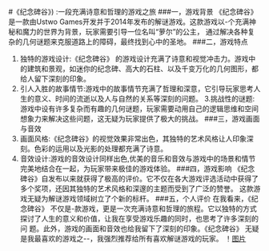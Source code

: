 #《纪念碑谷》) :一段充满诗意和哲理的游戏之旅
###一，游戏背景
《纪念碑谷》是一款由Ustwo Games开发并于2014年发布的解谜游戏。这款游戏以-个充满神秘和魔力的世界为背景，玩家需要引导一位名叫“萝尔”的公主，
 通过解决各种复杂的几何谜题来克服道路上的障碍，最终找到心中的圣地。
###二，游戏特点
1. 独特的游戏设计:《纪念碑谷》 的游戏设计充满了诗意和视觉冲击力。游戏中的建筑和景观，如迷你的纪念碑、高大的石柱、以及千变万化的几何图形，都给人留下深刻的印象。
2. 引人入胜的故事情节:游戏中的故事情节充满了哲理和深意，它引导玩家思考人生的意义、时间的流逝以及人与自然的关系等深刻的问题。
3.挑战性的谜题:游戏中设有许多复杂而有趣的几何谜题，玩家需要动用自己的逻辑思维和空间想象力来解决这些问题，这无疑为玩家提供了极大的挑战。
###三，游戏画面与音效
1. 画面风格:《纪念碑谷》的视觉效果非常出色，其独特的艺术风格让人印象深刻。色彩的运用以及光影的处理都充满了诗意。
2. 音效设计:游戏的音效设计同样出色,优美的音乐和音效与游戏中的场景和情节完美地结合在一起，为玩家带来极佳的游戏体验。
###四，游戏影响
《纪念碑谷》自发布以来就获得了极高的评价。它不仅在各大游戏评选活动中获得了多个奖项，还因其独特的艺术风格和深邃的主题而受到了广泛的赞誉。
这款游戏无疑为解谜游戏领域树立了个新的标杆。
###五，个人评价
在我看来，《纪念碑谷》 不仅是-款游戏，更是一次充满诗意和哲理的旅程。它以独特的方式探讨了人生的意义和价值，让我在享受游戏乐趣的同时，也思考了许多深刻的问
题。此外，游戏的画面和音效也给我留下了深刻的印象。《纪念碑谷》 无疑是我最喜欢的游戏之--，我强烈推荐给所有喜欢解谜游戏的玩家。
！[图片](./)

